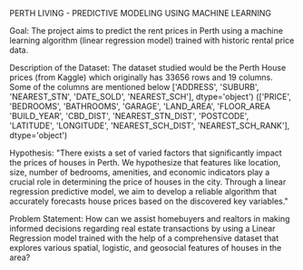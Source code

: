  PERTH LIVING - PREDICTIVE MODELING USING MACHINE LEARNING

Goal: The project aims to predict the rent prices in Perth using a machine learning algorithm (linear regression model) trained with historic rental price data.

Description of the Dataset:
The dataset studied would be the Perth House prices (from Kaggle) which originally has 33656 rows and 19 columns. 
 Some of the columns are mentioned below 
 ['ADDRESS', 'SUBURB', 'NEAREST_STN', 'DATE_SOLD', 'NEAREST_SCH'], dtype='object')
(['PRICE', 'BEDROOMS', 'BATHROOMS', 'GARAGE', 'LAND_AREA', 'FLOOR_AREA 'BUILD_YEAR', 'CBD_DIST', 'NEAREST_STN_DIST', 'POSTCODE', 'LATITUDE', 'LONGITUDE', 'NEAREST_SCH_DIST', 'NEAREST_SCH_RANK'],
      dtype='object')


Hypothesis:
"There exists a set of varied factors that significantly impact the prices of houses in Perth. We hypothesize that features like location, size, number of bedrooms, amenities, and economic indicators play a crucial role in determining the price of houses in the city. Through a linear regression predictive model, we aim to develop a reliable algorithm that accurately forecasts house prices based on the discovered key variables."

Problem Statement:
How can we assist homebuyers and realtors in making informed decisions regarding real estate transactions by using a Linear Regression model trained with the help of a comprehensive dataset that explores various spatial, logistic, and geosocial features of houses in the area? 




